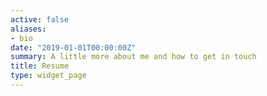 ```yaml
---
active: false
aliases:
- bio
date: "2019-01-01T00:00:00Z"
summary: A little more about me and how to get in touch
title: Resume
type: widget_page
---
```

